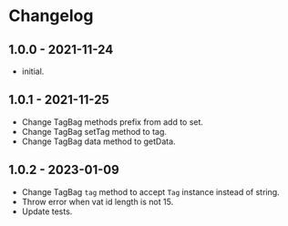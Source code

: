 # Changelog

## 1.0.0 - 2021-11-24

- initial.

## 1.0.1 - 2021-11-25

- Change TagBag methods prefix from add to set.
- Change TagBag setTag method to tag.
- Change TagBag data method to getData.

## 1.0.2 - 2023-01-09

- Change TagBag `tag` method to accept `Tag` instance instead of string.
- Throw error when vat id length is not 15.
- Update tests.
